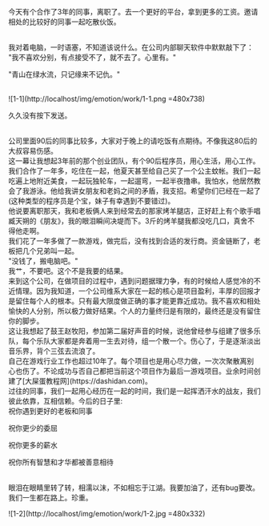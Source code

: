 今天有个合作了3年的同事，离职了。去一个更好的平台，拿到更多的工资。邀请相处的比较好的同事一起吃散伙饭。

<br>
我对着电脑，一时语塞，不知道该说什么。在公司内部聊天软件中默默敲下了：

<br>
"我不喜欢分别，有点接受不了，就不去了。心里有。"

"青山在绿水流，只记缘来不记仇。"

<br>
![1-1](http://localhost/img/emotion/work/1-1.png =480x738)

久久没有按下发送。

<br>
公司里面90后的同事比较多，大家对于晚上的请吃饭有点期待。不像我这80后的大叔容易伤感。

<br>
这一幕让我想起3年前的那个创业团队，有个90后程序员，用心生活，用心工作。我们合作了一年多，吃住在一起，他夏天甚至给自己买了一个公主蚊帐。我们一起吃遍上地附近美食，一起玩独轮车，一起遛弯，一起半夜撸串。我怕水，他居然教会了我游泳。他给我讲女朋友和老妈之间的矛盾，我支招。希望你们已经在一起了(这种类型的程序员是个宝，妹子有幸遇到不要错过)。

<br>
他说要离职那天，我和老板俩人来到经常去的那家烤羊腿店，正好赶上有个歌手唱臧天朔的《朋友》，我的眼泪瞬间决堤而下。3斤的烤羊腿我都没吃几口，真舍不得他走啊。

<br>
我们花了一年多做了一款游戏，做完后，没有找到合适的发行商。资金链断了，老板把几个兄弟叫一起。

<br>
"没钱了，搬电脑吧。"

<br>
我艹，不要吧。这个不是我要的结果。

<br>
来到这个公司，在做项目的过程中，遇到问题据理力争，有的时候给人感觉冷的不近情理。因为我知道，一个公司维系大家在一起的核心是项目盈利，丰厚的回报才是留住每个人的根本。只有最大限度做正确的事才能更靠近成功。我不喜欢和相处愉快的人分别，所以极力做好结果。个人的力量终归是有限的，最终还是没有留住你的脚步。

<br>
这让我想起了鼓王赵牧阳，参加第二届好声音的时候，说他曾经参与组建了很多乐队，每个乐队大家都是奔着用一生去对待，组一个散一个。伤心了，于是逐渐淡出音乐界，背个三弦去流浪了。

<br>
自己在游戏行业工作也超过10年了。每个项目也是用心尽力做，一次次聚散离别心也伤了。不论成功与否自己都把当前这个项目作为最后一游戏项目。业余时间创建了[大屎蛋教程网](https://dashidan.com)。

<br>
过往的同事，我们一起用心经历在一起的时间，我们是一起挥洒汗水的战友，我们彼此依靠，互相信赖。今后的日子里:

<br>
祝你遇到更好的老板和同事

祝你更少的委屈

祝你更多的薪水

祝你所有智慧和才华都被善意相待

<br>
眼泪在眼睛里转了转，相濡以沫，不如相忘于江湖。我要加油了，还有bug要改。

<br>
我们一生都在路上。珍重。

![1-2](http://localhost/img/emotion/work/1-2.jpg =480x332)